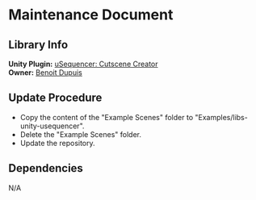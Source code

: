 # Maintenance Document
## Library Info
**Unity Plugin:** [uSequencer: Cutscene Creator](https://www.assetstore.unity3d.com/#/content/3666)  
**Owner:** [Benoit Dupuis](mailto:bdupuis@hibernum.com)
## Update Procedure
* Copy the content of the "Example Scenes" folder to "Examples/libs-unity-usequencer".
* Delete the "Example Scenes" folder.
* Update the repository.
## Dependencies
N/A